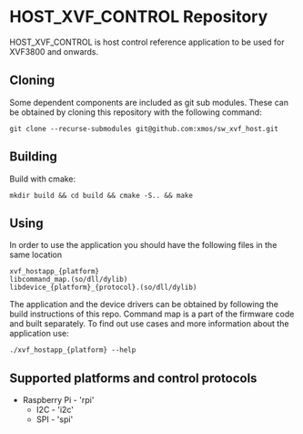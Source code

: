 # HOST_XVF_CONTROL Repository

HOST_XVF_CONTROL is host control reference application to be used for XVF3800 and onwards.

## Cloning

Some dependent components are included as git sub modules. These can be obtained by cloning this repository with the following command:

    git clone --recurse-submodules git@github.com:xmos/sw_xvf_host.git

## Building

Build with cmake:

    mkdir build && cd build && cmake -S.. && make

## Using

In order to use the application you should have the following files in the same location

    xvf_hostapp_{platform}
    libcommand_map.(so/dll/dylib)
    libdevice_{platform}_{protocol}.(so/dll/dylib)

The application and the device drivers can be obtained by following the build instructions of this repo. Command map is a part of the firmware code and built separately.
To find out use cases and more information about the application use:

    ./xvf_hostapp_{platform} --help

## Supported platforms and control protocols

- Raspberry Pi - 'rpi'
    - I2C - 'i2c'
    - SPI - 'spi'
